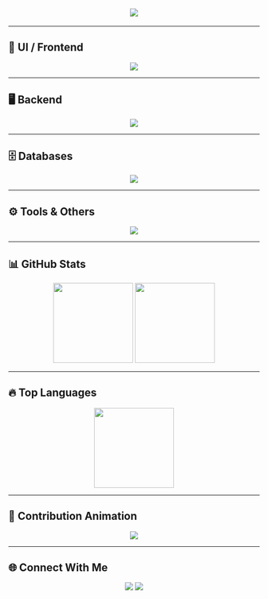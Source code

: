 <!-- Typing Animation -->
<h1 align="center">
  <img src="https://readme-typing-svg.herokuapp.com?font=Fira+Code&size=30&duration=3000&pause=1000&color=FF6F61&center=true&vCenter=true&width=600&lines=Hi%2C+I'm+Mrityunjay+Chauhan+👋;Java+Full+Stack+Developer+💻;MCA+Student+🎓;UI+%26+Backend+Specialist+🚀" />
</h1>

---

## 🎨 UI / Frontend
<p align="center">
  <img src="https://skillicons.dev/icons?i=react,js,html,css,bootstrap,tailwind" />
</p>

---

## 🖥️ Backend
<p align="center">
  <img src="https://skillicons.dev/icons?i=java,spring,maven" />
</p>

---

## 🗄️ Databases
<p align="center">
  <img src="https://skillicons.dev/icons?i=mysql,oracle" />
</p>

---

## ⚙️ Tools & Others
<p align="center">
  <img src="https://skillicons.dev/icons?i=git,github,vscode,postman" />
</p>

---

## 📊 GitHub Stats
<div align="center">
  <img src="https://github-readme-stats.vercel.app/api?username=MrityunjayChauhan1&show_icons=true&theme=tokyonight&hide_border=true" height="160"/>
  <img src="https://github-readme-streak-stats.herokuapp.com/?user=MrityunjayChauhan1&theme=tokyonight&hide_border=true" height="160"/>
</div>

---

## 🔥 Top Languages
<p align="center">
  <img src="https://github-readme-stats.vercel.app/api/top-langs/?username=MrityunjayChauhan1&layout=compact&theme=radical&hide_border=true" height="160"/>
</p>

---

## 🐍 Contribution Animation
<p align="center">
  <img src="https://raw.githubusercontent.com/MrityunjayChauhan1/MrityunjayChauhan1/output/github-contribution-grid-snake.svg" />
</p>

---

## 🌐 Connect With Me
<p align="center">
  <a href="https://www.linkedin.com/in/mrityunjay-chauhan-"><img src="https://img.shields.io/badge/LinkedIn-%230077B5.svg?&style=for-the-badge&logo=linkedin&logoColor=white" /></a>
  <a href="mailto:msdchauhan1@gmail.com"><img src="https://img.shields.io/badge/Gmail-D14836?style=for-the-badge&logo=gmail&logoColor=white" /></a>
</p>
